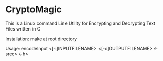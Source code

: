 # CryptoMagic
This is a Linux command Line Utility for Encrypting and Decrypting Text Files written in C

Installation: 
make at root directory

Usage:
encodeInput <[-i]INPUTFILENAME> <[-o]OUTPUTFILENAME> <-srec> <-h>


